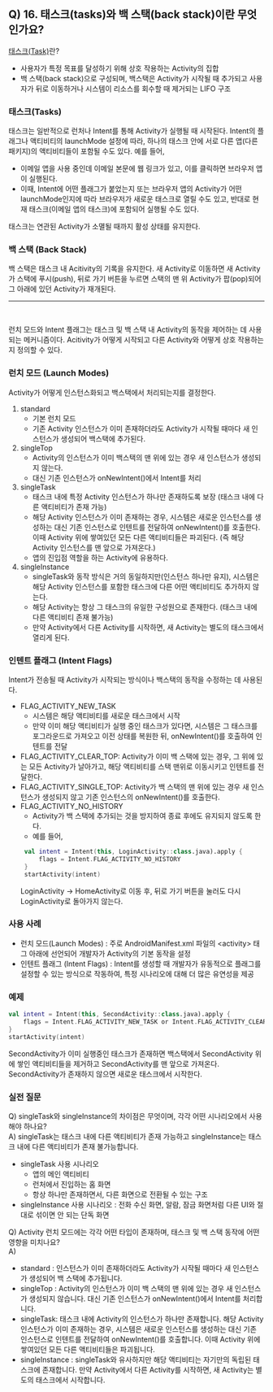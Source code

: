 ## Q) 16. 태스크(tasks)와 백 스택(back stack)이란 무엇인가요?
[태스크(Task)](https://developer.android.com/guide/components/activities/tasks-and-back-stack)란?
- 사용자가 특정 목표를 달성하기 위해 상호 작용하는 Activity의 집합
- 백 스택(back stack)으로 구성되며, 백스택은 Activity가 시작될 때 추가되고 사용자가 뒤로 이동하거나 시스템이 리소스를 회수할 때 제거되는 LIFO 구조

### 태스크(Tasks)
태스크는 일반적으로 런처나 Intent를 통해 Activity가 실행될 때 시작된다. Intent의 플래그나 액티비티의 launchMode 설정에 따라, 하나의 태스크 안에 서로 다른 앱(다른 패키지)의 액티비티들이 포함될 수도 있다.
예를 들어,
- 이메일 앱을 사용 중인데 이메일 본문에 웹 링크가 있고, 이를 클릭하면 브라우저 앱이 실행된다.
- 이때, Intent에 어떤 플래그가 붙었는지 또는 브라우저 앱의 Activity가 어떤 launchMode인지에 따라 브라우저가 새로운 태스크로 열릴 수도 있고, 반대로 현재 태스크(이메일 앱의 태스크)에 포함되어 실행될 수도 있다.

태스크는 연관된 Activity가 소멸될 때까지 활성 상태를 유지한다.

### 백 스택 (Back Stack)
백 스택은 태스크 내 Acitivity의 기록을 유지한다.
새 Activity로 이동하면 새 Activity가 스택에 푸시(push), 뒤로 가기 버튼을 누르면 스택의 맨 위 Activity가 팝(pop)되어 그 아래에 있던 Activity가 재개된다.

---
<br>

런치 모드와 Intent 플래그는 태스크 및 백 스택 내 Activity의 동작을 제어하는 데 사용되는 메커니즘이다. Acitivity가 어떻게 시작되고 다른 Activity와 어떻게 상호 작용하는지 정의할 수 있다.

### 런치 모드 (Launch Modes)
Activity가 어떻게 인스턴스화되고 백스택에서 처리되는지를 결정한다.

1. standard
   - 기본 런치 모드
   - 기존 Activity 인스턴스가 이미 존재하더라도 Activity가 시작될 때마다 새 인스턴스가 생성되어 백스택에 추가된다.
2. singleTop
   - Activity의 인스턴스가 이미 백스택의 맨 위에 있는 경우 새 인스턴스가 생성되지 않는다.
   - 대신 기존 인스턴스가 onNewIntent()에서 Intent를 처리
3. singleTask
   - 태스크 내에 특정 Activity 인스턴스가 하나만 존재하도록 보장 (태스크 내에 다른 액티비티가 존재 가능)
   - 해당 Activity 인스턴스가 이미 존재하는 경우, 시스템은 새로운 인스턴스를 생성하는 대신 기존 인스턴스로 인텐트를 전달하여 onNewIntent()를 호출한다. 이때 Activity 위에 쌓여있던 모든 다른 액티비티들은 파괴된다. (즉 해당 Activity 인스턴스를 맨 앞으로 가져온다.)
   - 앱의 진입점 역할을 하는 Activity에 유용하다. 
4. singleInstance
   - singleTask와 동작 방식은 거의 동일하지만(인스턴스 하나만 유지), 시스템은 해당 Activity 인스턴스를 포함한 태스크에 다른 어떤 액티비티도 추가하지 않는다.
   - 해당 Activity는 항상 그 태스크의 유일한 구성원으로 존재한다. (태스크 내에 다른 액티비티 존재 불가능)
   - 만약 Activity에서 다른 Activity를 시작하면, 새 Activity는 별도의 태스크에서 열리게 된다.
   
### 인텐트 플래그 (Intent Flags)
Intent가 전송될 때 Activity가 시작되는 방식이나 백스택의 동작을 수정하는 데 사용된다.
- FLAG_ACTIVITY_NEW_TASK
   - 시스템은 해당 액티비티를 새로운 태스크에서 시작
   - 만약 이미 해당 액티비티가 실행 중인 태스크가 있다면, 시스템은 그 태스크를 포그라운드로 가져오고 이전 상태를 복원한 뒤, onNewIntent()를 호출하여 인텐트를 전달
- FLAG_ACTIVITY_CLEAR_TOP: Activity가 이미 백 스택에 있는 경우, 그 위에 있는 모든 Activity가 날아가고, 해당 액티비티를 스택 맨위로 이동시키고 인텐트를 전달한다.
- FLAG_ACTIVITY_SINGLE_TOP: Activity가 백 스택의 맨 위에 있는 경우 새 인스턴스가 생성되지 않고 기존 인스턴스의 onNewIntent()를 호출한다.
- FLAG_ACTIVITY_NO_HISTORY
   - Activity가 백 스택에 추가되는 것을 방지하여 종료 후에도 유지되지 않도록 한다.
   - 예를 들어,
   ```kotlin
	val intent = Intent(this, LoginActivity::class.java).apply {
    	flags = Intent.FLAG_ACTIVITY_NO_HISTORY
	}
	startActivity(intent)
   ```
   LoginActivity -> HomeActivity로 이동 후, 뒤로 가기 버튼을 눌러도 다시 LoginActivity로 돌아가지 않는다.
   
### 사용 사례
- 런치 모드(Launch Modes) : 주로 AndroidManifest.xml 파일의 <activity\> 태그 아래에 선언되어 개발자가 Activity의 기본 동작을 설정
- 인텐트 플래그 (Intent Flags) : Intent를 생성할 때 개발자가 유동적으로 플래그를 설정할 수 있는 방식으로 작동하여, 특정 시나리오에 대해 더 많은 유연성을 제공

### 예제
```kotlin
val intent = Intent(this, SecondActivity::class.java).apply {
    flags = Intent.FLAG_ACTIVITY_NEW_TASK or Intent.FLAG_ACTIVITY_CLEAR_TOP
}
startActivity(intent)
```
SecondActivity가 이미 실행중인 태스크가 존재하면 백스택에서 SecondActivity 위에 쌓인 액티비티들을 제거하고 SecondActivity를 맨 앞으로 가져온다. SecondActivity가 존재하지 않으면 새로운 태스크에서 시작한다.

### 실전 질문
Q) singleTask와 singleInstance의 차이점은 무엇이며, 각각 어떤 시나리오에서 사용해야 하나요?<br>
A) singleTask는 태스크 내에 다른 액티비티가 존재 가능하고 singleInstance는 태스크 내에 다른 액티비티가 존재 불가능합니다.

- singleTask 사용 시나리오
   - 앱의 메인 액티비티
   - 런처에서 진입하는 홈 화면
   - 항상 하나만 존재하면서, 다른 화면으로 전환될 수 있는 구조
- singleInstance 사용 시나리오 : 전화 수신 화면, 알람, 잠금 화면처럼 다른 UI와 절대로 섞이면 안 되는 단독 화면

Q) Activity 런치 모드에는 각각 어떤 타입이 존재하며, 태스크 및 백 스택 동작에 어떤 영향을 미치나요?<br>
A)
- standard : 인스턴스가 이미 존재하더라도 Activity가 시작될 때마다 새 인스턴스가 생성되어 백 스택에 추가됩니다.
- singleTop : Activity의 인스턴스가 이미 백 스택의 맨 위에 있는 경우 새 인스턴스가 생성되지 않습니다. 대신 기존 인스턴스가 onNewIntent()에서 Intent를 처리합니다.
- singleTask: 태스크 내에 Activity의 인스턴스가 하나만 존재합니다. 해당 Activity 인스턴스가 이미 존재하는 경우, 시스템은 새로운 인스턴스를 생성하는 대신 기존 인스턴스로 인텐트를 전달하여 onNewIntent()를 호출합니다. 이때 Activity 위에 쌓여있던 모든 다른 액티비티들은 파괴됩니다.
- singleInstance : singleTask와 유사하지만 해당 액티비티는 자기만의 독립된 태스크에 존재합니다. 만약 Activity에서 다른 Activity를 시작하면, 새 Activity는 별도의 태스크에서 시작합니다.

